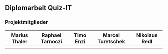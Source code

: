## Diplomarbeit Quiz-IT

### Projektmitglieder
| Marius Thaler | Raphael Tarnoczi | Timo Enzi | Marcel Turetschek | Nikolaus Redl |
| ------------- | ------------- | ------------- | ------------- | ------------- |
||||||
